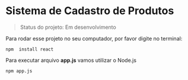 # Sistema de Cadastro de Produtos

> Status do projeto: Em desenvolvimento

Para rodar esse projeto no seu computador, por favor digite no terminal:

```
npm  install react
```

Para executar arquivo **app.js** vamos utilizar o Node.js

```
npm app.js  
```   

